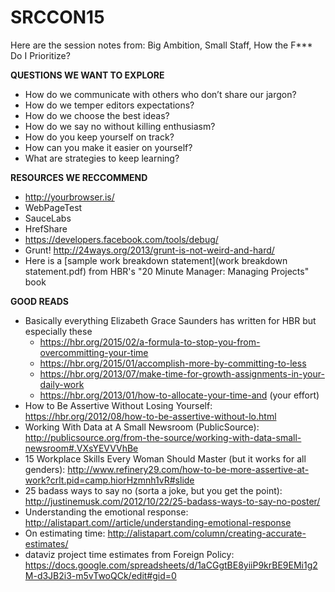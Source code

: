 # SRCCON15
Here are the session notes from: Big Ambition, Small Staff, How the F*** Do I Prioritize?

**QUESTIONS WE WANT TO EXPLORE**
* How do we communicate with others who don’t share our jargon? 
* How do we temper editors expectations?
* How do we choose the best ideas?
* How do we say no without killing enthusiasm?
* How do you keep yourself on track?
* How can you make it easier on yourself?
* What are strategies to keep learning? 

**RESOURCES WE RECCOMMEND**
* http://yourbrowser.is/
* WebPageTest
* SauceLabs
* HrefShare
* https://developers.facebook.com/tools/debug/ 
* Grunt! http://24ways.org/2013/grunt-is-not-weird-and-hard/
* Here is a [sample work breakdown statement](work breakdown statement.pdf) from HBR's "20 Minute Manager: Managing Projects" book

**GOOD READS**
* Basically everything Elizabeth Grace Saunders has written for HBR but especially these
  * https://hbr.org/2015/02/a-formula-to-stop-you-from-overcommitting-your-time
  * https://hbr.org/2015/01/accomplish-more-by-committing-to-less
  * https://hbr.org/2013/07/make-time-for-growth-assignments-in-your-daily-work
  * https://hbr.org/2013/01/how-to-allocate-your-time-and (your effort)
* How to Be Assertive Without Losing Yourself: https://hbr.org/2012/08/how-to-be-assertive-without-lo.html
* Working With Data at A Small Newsroom (PublicSource): http://publicsource.org/from-the-source/working-with-data-small-newsroom#.VXsYEVVVhBe
* 15 Workplace Skills Every Woman Should Master (but it works for all genders): http://www.refinery29.com/how-to-be-more-assertive-at-work?crlt.pid=camp.hiorHzmnh1vR#slide 
* 25 badass ways to say no (sorta a joke, but you get the point): http://justinemusk.com/2012/10/22/25-badass-ways-to-say-no-poster/ 
* Understanding the emotional response: http://alistapart.com//article/understanding-emotional-response 
* On estimating time:
http://alistapart.com/column/creating-accurate-estimates/ 
* dataviz project time estimates from Foreign Policy:
https://docs.google.com/spreadsheets/d/1aCGgtBE8yiiP9krBE9EMi1g2M-d3JB2i3-m5vTwoQCk/edit#gid=0 


